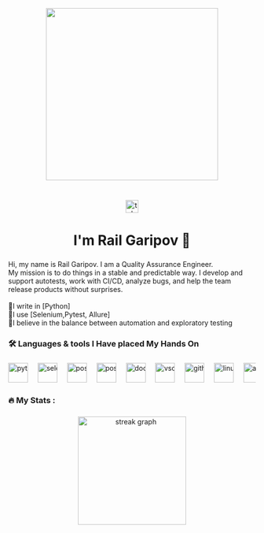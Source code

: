 <div align="center">
  <img height="350" src="https://mir-s3-cdn-cf.behance.net/project_modules/max_1200/22b22287602523.5dbd29081561d.gif"  />
</div>

###

<br clear="both">

<div align="center">
  <a href="t.me/rail_aqa" target="_blank">
    <img src="https://img.shields.io/static/v1?message=Telegram&logo=telegram&label=&color=2CA5E0&logoColor=white&labelColor=&style=for-the-badge" height="26" alt="telegram logo"  />
  </a>
</div>

###

<h1 align="center">I'm Rail Garipov 👋</h1>

###

<p align="left">Hi, my name is Rail Garipov. I am a Quality Assurance Engineer.<br>My mission is to do things in a stable and predictable way. I develop and support autotests, work with CI/CD, analyze bugs, and help the team release products without surprises.<br><br>🔹I write in [Python]<br>🔹I use [Selenium,Pytest, Allure]<br>🔹I believe in the balance between automation and exploratory testing</p>

###

<h3 align="left">🛠  Languages & tools I Have placed My Hands On</h3>

###

###

<div align="left" style="white-space: nowrap; overflow-x: auto; display: inline-block;">
  <img src="https://skillicons.dev/icons?i=py" height="40" alt="python logo"  />
  <img width="12" />
  <img src="https://cdn.jsdelivr.net/gh/devicons/devicon/icons/selenium/selenium-original.svg" height="40" alt="selenium logo"  />
  <img width="12" />
  <img src="https://cdn.jsdelivr.net/gh/devicons/devicon/icons/postgresql/postgresql-original.svg" height="40" alt="postgresql logo"  />
  <img width="12" />
  <img src="https://cdn.simpleicons.org/postman/FF6C37" height="40" alt="postman logo"  />
  <img width="12" />
  <img src="https://cdn.simpleicons.org/docker/2496ED" height="40" alt="docker logo"  />
  <img width="12" />
  <img src="https://skillicons.dev/icons?i=vscode" height="40" alt="vscode logo"  />
  <img width="12" />
  <img src="https://cdn.simpleicons.org/github/181717" height="40" alt="github logo"  />
  <img width="12" />
  <img src="https://cdn.simpleicons.org/linux/FCC624" height="40" alt="linux logo"  />
  <img width="12" />
  <img src="https://cdn.simpleicons.org/androidstudio/3DDC84" height="40" alt="androidstudio logo"  />
  <img width="12" />
  <img src="https://cdn.simpleicons.org/xcode/147EFB" height="40" alt="xcode logo"  />
</div>

<h3 align="left">🔥   My Stats :</h3>

###

<div align="center">
  <img src="https://streak-stats.demolab.com?user=railaqa&locale=en&mode=daily&theme=dark&hide_border=false&border_radius=5&order=3" height="220" alt="streak graph"  />
</div>
